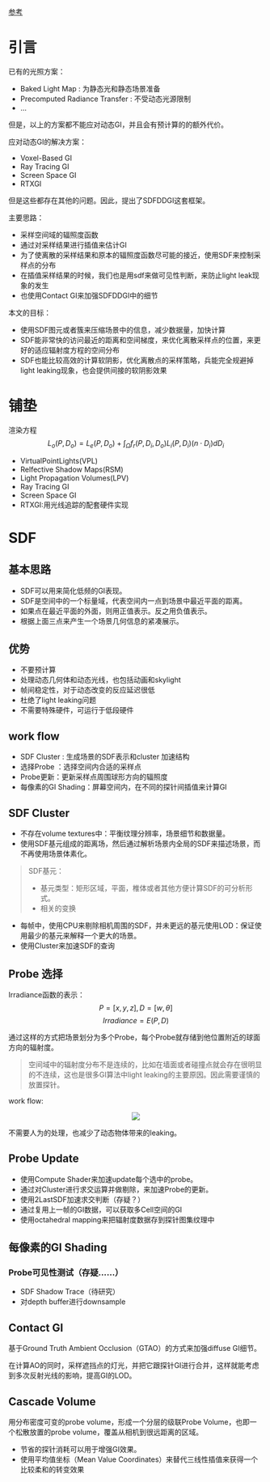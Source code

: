 [参考](./SDFGI.pdf)

# 引言
已有的光照方案：
- Baked Light Map : 为静态光和静态场景准备
- Precomputed Radiance Transfer : 不受动态光源限制
- ...

但是，以上的方案都不能应对动态GI，并且会有预计算的的额外代价。

应对动态GI的解决方案：
- Voxel-Based GI
- Ray Tracing GI
- Screen Space GI
- RTXGI

但是这些都存在其他的问题。因此，提出了SDFDDGI这套框架。

主要思路：
- 采样空间域的辐照度函数
- 通过对采样结果进行插值来估计GI
- 为了使离散的采样结果和原本的辐照度函数尽可能的接近，使用SDF来控制采样点的分布
- 在插值采样结果的时候，我们也是用sdf来做可见性判断，来防止light leak现象的发生
- 也使用Contact GI来加强SDFDDGI中的细节
  
本文的目标：
- 使用SDF图元或者簇来压缩场景中的信息，减少数据量，加快计算
- SDF能非常快的访问最近的距离和空间梯度，来优化离散采样点的位置，来更好的适应辐射度方程的空间分布
- SDF也能比较高效的计算软阴影，优化离散点的采样策略，兵能完全规避掉light leaking现象，也会提供间接的软阴影效果

# 铺垫
渲染方程
$$L_o(P, D_o) = L_e(P, D_o) + \int_{\Omega} f_r(P, D_i, D_o)L_i(P, D_i)(n \cdot D_i)dD_i$$

- VirtualPointLights(VPL)
- Relfective Shadow Maps(RSM)
- Light Propagation Volumes(LPV)
- Ray Tracing GI
- Screen Space GI
- RTXGI:用光线追踪的配套硬件实现

# SDF
## 基本思路
- SDF可以用来简化低频的GI表现。
- SDF是空间中的一个标量域，代表空间内一点到场景中最近平面的距离。
- 如果点在最近平面的外面，则用正值表示。反之用负值表示。
- 根据上面三点来产生一个场景几何信息的紧凑展示。

## 优势
- 不要预计算
- 处理动态几何体和动态光线，也包括动画和skylight
- 帧间稳定性，对于动态改变的反应延迟很低
- 杜绝了light leaking问题
- 不需要特殊硬件，可运行于低段硬件

## work flow
- SDF Cluster : 生成场景的SDF表示和cluster 加速结构
- 选择Probe ：选择空间内合适的采样点
- Probe更新：更新采样点周围球形方向的辐照度
- 每像素的GI Shading：屏幕空间内，在不同的探针间插值来计算GI

## SDF Cluster
- 不存在volume textures中：平衡纹理分辨率，场景细节和数据量。
- 使用SDF基元组成的距离场，然后通过解析场景内全局的SDF来描述场景，而不再使用场景体素化。
> SDF基元：
> - 基元类型：矩形区域，平面，椎体或者其他方便计算SDF的可分析形式。
> - 相关的变换
- 每帧中，使用CPU来剔除相机周围的SDF，并未更远的基元使用LOD：保证使用最少的基元来解释一个更大的场景。
- 使用Cluster来加速SDF的查询

## Probe 选择
Irradiance函数的表示：
$$P = [x,y,z], D = [w, \theta] $$
$$Irradiance = E(P,D)$$

通过这样的方式把场景划分为多个Probe，每个Probe就存储到他位置附近的球面方向的辐射度。

> 空间域中的辐射度分布不是连续的，比如在墙面或者碰撞点就会存在很明显的不连续，这也是很多GI算法中light leaking的主要原因。因此需要谨慎的放置探针。

work flow:
<div align="center">

![][ProbeChoosingWorkFlow]

</div>

不需要人为的处理，也减少了动态物体带来的leaking。

[ProbeChoosingWorkFlow]: ./ProbeChoosingWorkFlow.png


## Probe Update
- 使用Compute Shader来加速update每个选中的probe。
- 通过对Cluster进行求交运算并做剔除，来加速Probe的更新。
- 使用2LastSDF加速求交判断（存疑？）
- 通过复用上一帧的GI数据，可以获取多Cell空间的GI
- 使用octahedral mapping来把辐射度数据存到探针图集纹理中

## 每像素的GI Shading
### Probe可见性测试（存疑……）
- SDF Shadow Trace（待研究）
- 对depth buffer进行downsample


## Contact GI
基于Ground Truth Ambient Occlusion（GTAO）的方式来加强diffuse GI细节。

在计算AO的同时，采样遮挡点的灯光，并把它跟探针GI进行合并，这样就能考虑到多次反射光线的影响，提高GI的LOD。

## Cascade Volume
用分布密度可变的probe volume，形成一个分层的级联Probe Volume，也即一个松散放置的probe volume，覆盖从相机到很远距离的区域。

- 节省的探针消耗可以用于增强GI效果。
- 使用平均值坐标（Mean Value Coordinates）来替代三线性插值来获得一个比较柔和的转变效果








